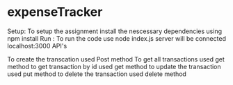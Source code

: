 # expenseTracker

Setup:
To setup the assignment install the nescessary dependencies using npm install 
Run :
To run the code use node index.js
server will be connected localhost:3000 
API's

To create the transcation used Post method
To get all transactions used get method 
to get transaction by id used get method
to update the transaction used put method
to delete the transaction used delete method 
